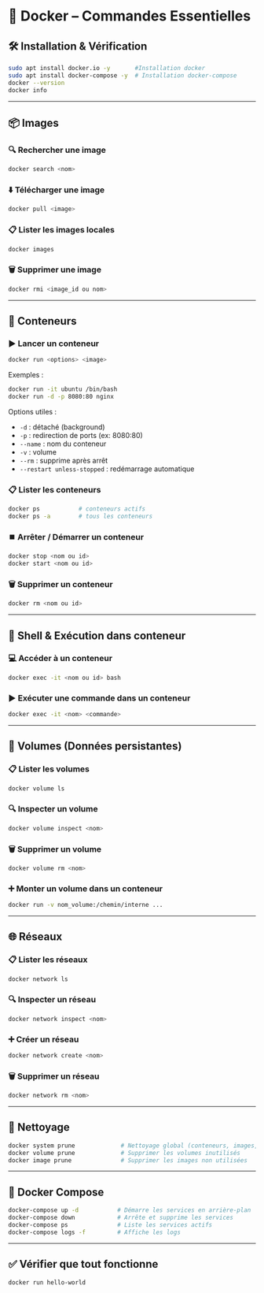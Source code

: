 # 🐳 Docker – Commandes Essentielles

## 🛠️ Installation & Vérification

```bash
sudo apt install docker.io -y       #Installation docker
sudo apt install docker-compose -y  # Installation docker-compose
docker --version
docker info
```

---

## 📦 Images

### 🔍 Rechercher une image
```bash
docker search <nom>
```

### ⬇️ Télécharger une image
```bash
docker pull <image>
```

### 📋 Lister les images locales
```bash
docker images
```

### 🗑️ Supprimer une image
```bash
docker rmi <image_id ou nom>
```

---

## 🚀 Conteneurs

### ▶️ Lancer un conteneur
```bash
docker run <options> <image>
```
Exemples :
```bash
docker run -it ubuntu /bin/bash
docker run -d -p 8080:80 nginx
```

Options utiles :
- `-d` : détaché (background)
- `-p` : redirection de ports (ex: 8080:80)
- `--name` : nom du conteneur
- `-v` : volume
- `--rm` : supprime après arrêt
- `--restart unless-stopped` : redémarrage automatique

### 📋 Lister les conteneurs
```bash
docker ps           # conteneurs actifs
docker ps -a        # tous les conteneurs
```

### ⏹️ Arrêter / Démarrer un conteneur
```bash
docker stop <nom ou id>
docker start <nom ou id>
```

### 🗑️ Supprimer un conteneur
```bash
docker rm <nom ou id>
```

---

## 🧠 Shell & Exécution dans conteneur

### 💻 Accéder à un conteneur
```bash
docker exec -it <nom ou id> bash
```

### ▶️ Exécuter une commande dans un conteneur
```bash
docker exec -it <nom> <commande>
```

---

## 🧱 Volumes (Données persistantes)

### 📋 Lister les volumes
```bash
docker volume ls
```

### 🔍 Inspecter un volume
```bash
docker volume inspect <nom>
```

### 🗑️ Supprimer un volume
```bash
docker volume rm <nom>
```

### ➕ Monter un volume dans un conteneur
```bash
docker run -v nom_volume:/chemin/interne ...
```

---

## 🌐 Réseaux

### 📋 Lister les réseaux
```bash
docker network ls
```

### 🔍 Inspecter un réseau
```bash
docker network inspect <nom>
```

### ➕ Créer un réseau
```bash
docker network create <nom>
```

### 🗑️ Supprimer un réseau
```bash
docker network rm <nom>
```

---

## 🧹 Nettoyage

```bash
docker system prune             # Nettoyage global (conteneurs, images, réseaux)
docker volume prune             # Supprimer les volumes inutilisés
docker image prune              # Supprimer les images non utilisées
```

---

## 🐳 Docker Compose

```bash
docker-compose up -d           # Démarre les services en arrière-plan
docker-compose down            # Arrête et supprime les services
docker-compose ps              # Liste les services actifs
docker-compose logs -f         # Affiche les logs
```

---

## ✅ Vérifier que tout fonctionne

```bash
docker run hello-world
```